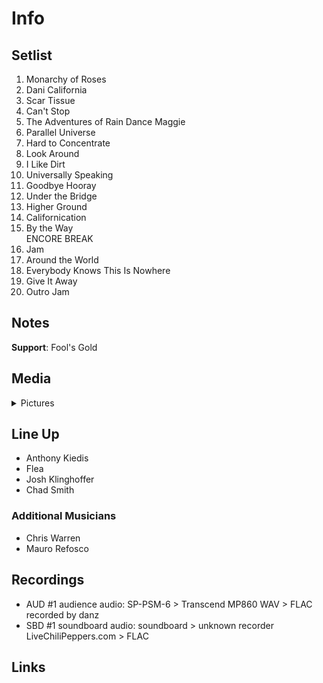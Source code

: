 # Info

## Setlist

1. Monarchy of Roses
2. Dani California
3. Scar Tissue
4. Can't Stop
5. The Adventures of Rain Dance Maggie
6. Parallel Universe
7. Hard to Concentrate
8. Look Around
9. I Like Dirt
10. Universally Speaking
11. Goodbye Hooray
12. Under the Bridge
13. Higher Ground
14. Californication
15. By the Way
<br> ENCORE BREAK
16. Jam
17. Around the World
18. Everybody Knows This Is Nowhere
19. Give It Away
20. Outro Jam

## Notes

**Support**: Fool's Gold

## Media 

<details>
  <summary>Pictures</summary>
  <!--<img alt="Setlist" title="Setlist" src="_.jpg" height="200" />
  <img alt="Flyer" title="Flyer" src="_.jpg" height="200" />-->
</details>

## Line Up

* Anthony Kiedis
* Flea
* Josh Klinghoffer
* Chad Smith

### Additional Musicians

* Chris Warren  
* Mauro Refosco

## Recordings

* AUD #1 audience audio: SP-PSM-6 > Transcend MP860 WAV > FLAC recorded by danz  
* SBD #1 soundboard audio: soundboard > unknown recorder LiveChiliPeppers.com > FLAC

## Links
